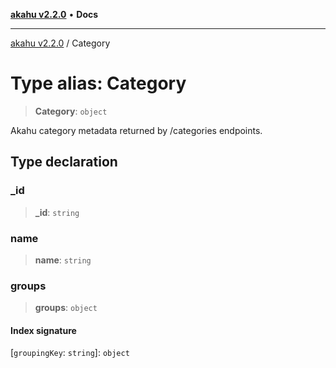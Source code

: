 [**akahu v2.2.0**](../README.md) • **Docs**

***

[akahu v2.2.0](../README.md) / Category

# Type alias: Category

> **Category**: `object`

Akahu category metadata returned by /categories endpoints.

## Type declaration

### \_id

> **\_id**: `string`

### name

> **name**: `string`

### groups

> **groups**: `object`

#### Index signature

 \[`groupingKey`: `string`\]: `object`
